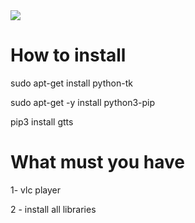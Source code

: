<img src="https://github.com/adamwassal/TTS-v-2-/assets/134928486/7219a2f4-7299-4126-aebc-9ae6e08d276c">

# How to install

sudo apt-get install python-tk

sudo apt-get -y install python3-pip

pip3 install gtts

# What must you have
1- vlc player

2 - install all libraries
